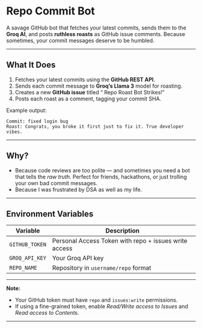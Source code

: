 # Repo Commit Bot

A savage GitHub bot that fetches your latest commits, sends them to the **Groq AI**, and posts **ruthless roasts** as GitHub issue comments.
Because sometimes, your commit messages deserve to be humbled.

---

## What It Does

1. Fetches your latest commits using the **GitHub REST API**.
2. Sends each commit message to **Groq’s Llama 3** model for roasting.
3. Creates a new **GitHub issue** titled “ Repo Roast Bot Strikes!”
4. Posts each roast as a comment, tagging your commit SHA.

Example output:
```
Commit: fixed login bug
Roast: Congrats, you broke it first just to fix it. True developer vibes.
```

---

## Why?

- Because code reviews are too polite — and sometimes you need a bot that tells the *raw truth*.
  Perfect for friends, hackathons, or just trolling your own bad commit messages.
- Because I was frustrated by DSA as well as my life.
---

## Environment Variables

| Variable | Description |
|-----------|--------------|
| `GITHUB_TOKEN` | Personal Access Token with repo + issues write access |
| `GROQ_API_KEY` | Your Groq API key |
| `REPO_NAME` | Repository in `username/repo` format |

---

**Note:**
 - Your GitHub token must have `repo` and `issues:write` permissions.
 - If using a fine-grained token, enable *Read/Write access to Issues* and *Read access to Contents*.

---



